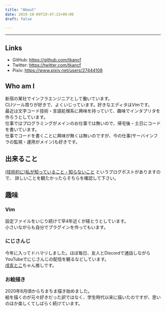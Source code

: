 ```yaml
---
title: "About"
date: 2019-10-09T19:47:13+09:00
draft: false

---
```


------------------------------

## Links

- GitHub: https://github.com/tkancf
- Twitter: https://twitter.com/tkancf
- Pixiv: https://www.pixiv.net/users/27444108

## Who am I

新宿の某社でインフラエンジニアとして働いています。  
CLIツール周りが好きで、よくいじっています。好きなエディタはVimです。  
最近は文字コード技術・言語処理系に興味を持っていて、趣味でインタプリタを作ろうとしています。  
仕事ではプログラミングがメインのお仕事では無いので、帰宅後・土日にコードを書いています。  
仕事でコードを書くことに興味が無くは無いのですが、今の仕事(サーバインフラの監視・運用がメイン)も好きです。

## 出来ること

[(技術的に)私が知っていること・知らないこと](/post/what_i_know_and_dont_know/) というブログポストがありますので、
詳しいことを観たかったらそちらを確認して下さい。  

## 趣味

### Vim

設定ファイルをいじり続けて早4年近くが経とうとしています。  
小さいながらも自分でプラグインを作ってもいます。

### にじさんじ

今年に入ってドハマリしました。ほぼ毎日、友人とDiscordで通話しながらYouTubeでにじさんじの配信を観るなどしています。  
[戌亥とこ](https://www.youtube.com/channel/UCXRlIK3Cw_TJIQC5kSJJQMg)ちゃん推しです。

### お絵描き

2020年8月頃からちまちま描き始めました。  
絵を描くのが元々好きだった訳ではなく、学生時代以来に描いたのですが、思いのほか楽しくてしばらく続けています。
